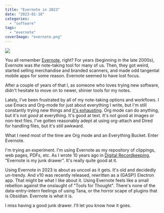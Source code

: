 ```yaml
---
title: "Evernote in 2023"
date: "2023-01-18"
categories:
  - "software"
tags:
  - "evernote"
coverImage: "evernote.png"
---
```


![](/img/2023/evernote.png)

You all remember [Evernote](https://evernote.com/), right? For years (beginning in the late 2000s), Evernote was _the_ note-taking tool for many of us. Then, they got weird, started selling merchandise and branded scanners, and made odd tangental mobile apps for some reason. Evernote seemed to have lost focus.

After a couple of years of that I, as someone who loves trying new software, didn't hesitate to move on to newer, shinier tools for my notes.

Lately, I've been frustrated by all of my note-taking options and workflows. I use Emacs and Org-mode for just about everything I write, but I'm still constantly trying new things and [it's exhausting](https://baty.net/2022/personal-knowledge-management). Org mode can do anything, but it's not _good_ at everything. It's good at text. It's not good at images or non-text files. I've gotten reasonably adept at using org-attach and Dired for handling files, but it's still awkward.

What I need most of the time are Org mode and an Everything Bucket. Enter Evernote.

I'm trying an experiment. I'm using Evernote as my repository of clippings, web pages, PDFs, etc. As I wrote 10 years ago in [Digital Recordkeeping](https://archive.baty.net/2013/digital-recordkeeping/), "Evernote is my junk drawer". It's really quite good at it.

Using Evernote in 2023 is about as uncool as it gets. It's old and decidedly un-trendy. And v10 was recently released, rewritten as a (GASP!) Electron app. That might be what I like about it. Using Evernote feels like a small rebellion against the onslaught of "Tools for Thought". There's none of the data-entry-intern feelings of using Tana, or the horror scape of plugins that is Obsidian. Evernote is what it is.

I miss having a good junk drawer. I'll let you know how it goes.
